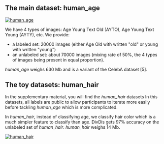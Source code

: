 ## The main dataset: human_age

[![human_age](https://github.com/EffiSciencesResearch/challenge_data_ens_2023/blob/main/assets/human_age.png?raw=true)](https://www.effisciences.org/)

We have 4 types of images: Age Young Text Old (AYTO), Age Young Text Young (AYTY), etc. We provide:
- a labeled set: 20000 images (either Age Old with written "old" or young with written "young")
- an unlabeled set: about 70000 images (mixing rate of 50%, the 4 types of images being present in equal proportion). 

*human_age* weighs 630 Mb and is a variant of the CelebA dataset [5].

## The toy datasets: human_hair

In the supplementary material, you will find the *human_hair* datasets  In this datasets, all labels are public to allow participants to iterate more easily before tackling *human_age* which is more complicated.

In *human_hair*, instead of classifying age, we classify hair color which is a much simpler feature to classify than age.
DivDis gets 97% accuracy on the unlabeled set of *human_hair*.
*human_hair* weighs 14 Mb.


[![human_hair](https://github.com/EffiSciencesResearch/challenge_data_ens_2023/blob/main/assets/human_hair.png?raw=true)](https://www.effisciences.org/)
